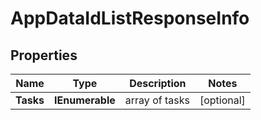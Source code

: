 # AppDataIdListResponseInfo


## Properties

| Name | Type | Description | Notes |
|------------ | ------------- | ------------- | -------------|
**Tasks** | **IEnumerable<AppDataIdListTaskInfo>** | array of tasks |[optional]|